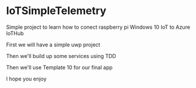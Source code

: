 # IoTSimpleTelemetry
Simple project to learn how to conect raspberry pi Windows 10 IoT to Azure IoTHub

First we will have a simple uwp project

Then we'll build up some services using TDD

Then we'll use Template 10 for our final app

I hope you enjoy
